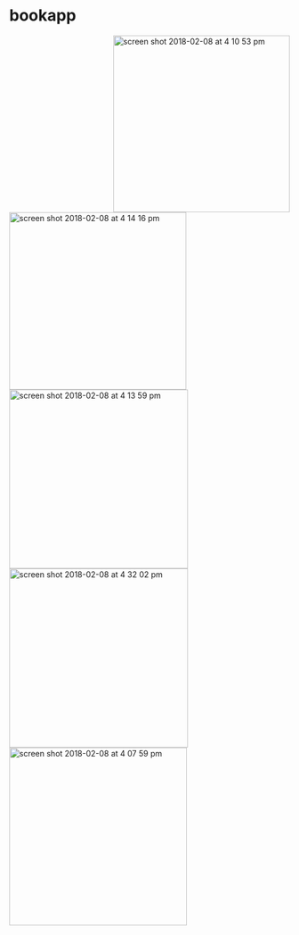 # bookapp

<img width="317" align="right" alt="screen shot 2018-02-08 at 4 10 53 pm" src="https://user-images.githubusercontent.com/26210288/35999245-2920dd54-0ced-11e8-8133-d5ea8e4eda52.png">

<img width="318" alt="screen shot 2018-02-08 at 4 14 16 pm" src="https://user-images.githubusercontent.com/26210288/35999253-2da5798e-0ced-11e8-8846-b9659e4c3c85.png">

<img width="321" alt="screen shot 2018-02-08 at 4 13 59 pm" src="https://user-images.githubusercontent.com/26210288/35999251-2c5ec062-0ced-11e8-9ffb-8b43f292c043.png">

<img width="321" alt="screen shot 2018-02-08 at 4 32 02 pm" src="https://user-images.githubusercontent.com/26210288/35999390-abb3e61c-0ced-11e8-97bd-1f74a9c55c00.png">


<img width="319" alt="screen shot 2018-02-08 at 4 07 59 pm" src="https://user-images.githubusercontent.com/26210288/35999308-5adcc4d4-0ced-11e8-8d5a-57846fa62e14.png">

